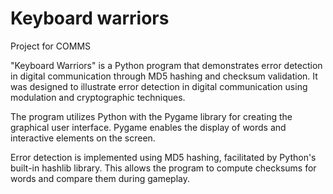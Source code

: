 # Keyboard warriors
Project for COMMS


"Keyboard Warriors" is a Python program that demonstrates error detection in digital communication through MD5 hashing and checksum validation. It was designed to illustrate error detection in digital communication using modulation and cryptographic techniques.

The program utilizes Python with the Pygame library for creating the graphical user interface. Pygame enables the display of words and interactive elements on the screen.

Error detection is implemented using MD5 hashing, facilitated by Python's built-in hashlib library. This allows the program to compute checksums for words and compare them during gameplay.
